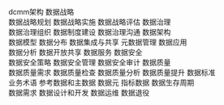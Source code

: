 dcmm架构 
数据战略	
    数据战略规划
	数据战略实施
	数据战略评估
数据治理	
    数据治理组织
	数据制度建设
	数据治理沟通
数据架构	
    数据模型
	数据分布
	数据集成与共享
	元数据管理
数据应用	
    数据分析
	数据开放共享
	数据服务
数据安全	
    数据安全策略
	数据安全管理
	数据安全审计
数据质量	
    数据质量需求
	数据质量检查
	数据质量分析
	数据质量提升
数据标准	
    业务术语
	参考数据和主数据
	数据元
	指标数据
数据生存周期	
    数据需求
	数据设计和开发
	数据运维
	数据退役
